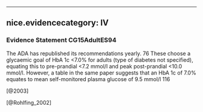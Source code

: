 
---
nice.evidencecategory: IV
---

### Evidence Statement CG15AdultES94
The ADA has republished its recommendations yearly. 76 These choose a glycaemic goal of HbA 1c <7.0% for adults (type of diabetes not specified), equating this to pre-prandial <7.2 mmol/l and peak post-prandial <10.0 mmol/l. However, a table in the same paper suggests that an HbA 1c of 7.0% equates to mean self-monitored plasma glucose of 9.5 mmol/l 116

[@2003]

[@Rohlfing_2002]

